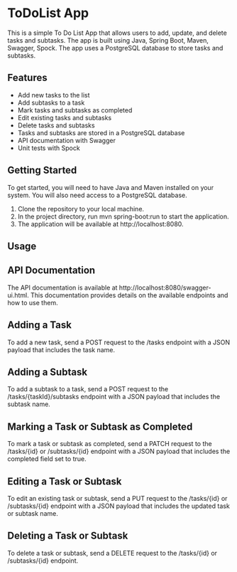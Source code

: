 # ToDoList App

This is a simple To Do List App that allows users to add, update, and delete tasks and subtasks. 
The app is built using Java, Spring Boot, Maven, Swagger, Spock. 
The app uses a PostgreSQL database to store tasks and subtasks.

Features
-------------------------
* Add new tasks to the list
* Add subtasks to a task
* Mark tasks and subtasks as completed
* Edit existing tasks and subtasks
* Delete tasks and subtasks
* Tasks and subtasks are stored in a PostgreSQL database
* API documentation with Swagger
* Unit tests with Spock

Getting Started
-------------------------
To get started, you will need to have Java and Maven installed on your system. 
You will also need access to a PostgreSQL database.

1. Clone the repository to your local machine.
2. In the project directory, run mvn spring-boot:run to start the application.
3. The application will be available at http://localhost:8080.

Usage
-------------------------
API Documentation
-------------------------
The API documentation is available at http://localhost:8080/swagger-ui.html. 
This documentation provides details on the available endpoints and how to use them.

Adding a Task
-------------------------
To add a new task, send a POST request to the /tasks endpoint with a JSON payload that includes the task name.

Adding a Subtask
-------------------------
To add a subtask to a task, send a POST request to the /tasks/{taskId}/subtasks endpoint with a JSON payload that includes the subtask name. 

Marking a Task or Subtask as Completed
-------------------------
To mark a task or subtask as completed, send a PATCH request to the /tasks/{id} or /subtasks/{id} endpoint with a JSON payload that includes the completed field set to true. 

Editing a Task or Subtask
-------------------------
To edit an existing task or subtask, send a PUT request to the /tasks/{id} or /subtasks/{id} endpoint with a JSON payload that includes the updated task or subtask name. 

Deleting a Task or Subtask
-------------------------
To delete a task or subtask, send a DELETE request to the /tasks/{id} or /subtasks/{id} endpoint.
